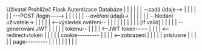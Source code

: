 Uživatel          Prohlížeč             Flask            Autentizace           Databáze
       |                  |                    |                   |                   |
       | --zadá údaje-->  |                    |                   |                   |
       |                  | ---POST /login---> |                   |                   |
       |                  |                    | --ověření údajů-> |                   |
       |                  |                    |                   | --hledání uživatele-> |
       |                  |                    |                   | <--výsledek ověření-- |
       |                  |                    |                   |                   |
       |                  |                    |                   | [if valid]        |
       |                  |                    |                   | --generování JWT  |
       |                  |                    |                   |    tokenu--       |
       |                  |                    | <--JWT token----- |                   |
       |                  | <--redirect+token  |                   |                   |
       |                  |    cookie--------- |                   |                   |
       | <--zobrazení     |                    |                   |                   |
       |    prislusne     |                    |                   |                   |
       |    page--------- |                    |                   |                   |
       |                  |                    |                   |                   |